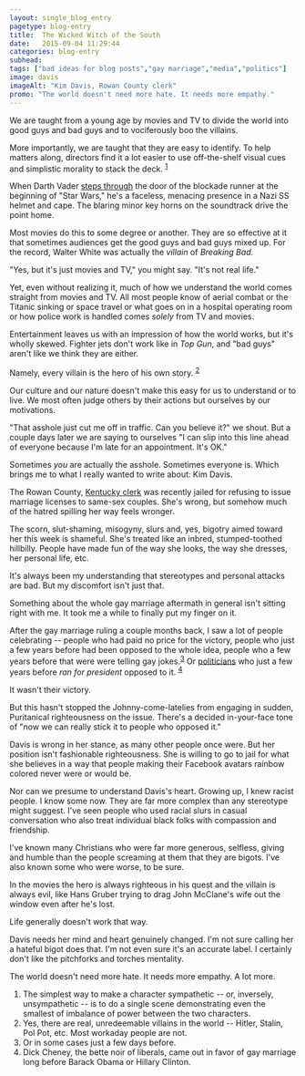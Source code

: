 ```yaml
---
layout: single_blog_entry
pagetype: blog-entry
title:  The Wicked Witch of the South
date:   2015-09-04 11:29:44
categories: blog-entry
subhead:
tags: ["bad ideas for blog posts","gay marriage","media","politics"]
image: davis
imageAlt: "Kim Davis, Rowan County clerk"
promo: "The world doesn't need more hate. It needs more empathy."
---
```


We are taught from a young age by movies and TV to divide the world into good guys and bad guys and to vociferously boo the villains.

More importantly, we are taught that they are easy to identify. To help matters along, directors find it a lot easier to use off-the-shelf visual cues and simplistic morality to stack the deck. <sup>[1][1]</sup>

When Darth Vader [steps through][2] the door of the blockade runner at the beginning of "Star Wars," he's a faceless, menacing presence in a Nazi SS helmet and cape. The blaring minor key horns on the soundtrack drive the point home.

Most movies do this to some degree or another. They are so effective at it that sometimes audiences get the good guys and bad guys mixed up. For the record, Walter White was actually the *villain* of *Breaking Bad.*

"Yes, but it's just movies and TV," you might say. "It's not real life."

Yet, even without realizing it, much of how we understand the world comes straight from movies and TV. All most people know of aerial combat or the Titanic sinking or space travel or what goes on in a hospital operating room or how police work is handled comes *solely* from TV and movies.

Entertainment leaves us with an impression of how the world works, but it's wholly skewed. Fighter jets don't work like in *Top Gun*, and "bad guys" aren't like we think they are either.

Namely, every villain is the hero of his own story. <sup>[2][3]</sup>

Our culture and our nature doesn't make this easy for us to understand or to live. We most often judge others by their actions but ourselves by our motivations.

"That asshole just cut me off in traffic. Can you believe it?" we shout. But a couple days later we are saying to ourselves "I can slip into this line ahead of everyone because I'm late for an appointment. It's OK."

Sometimes *you* are actually the asshole. Sometimes everyone is. Which brings me to what I really wanted to write about: Kim Davis.

The Rowan County, [Kentucky clerk][4] was recently jailed for refusing to issue marriage licenses to same-sex couples. She's wrong, but somehow much of the hatred spilling her way feels wronger.

The scorn, slut-shaming, misogyny, slurs and, yes, bigotry aimed toward her this week is shameful. She's treated like an inbred, stumped-toothed hillbilly. People have made fun of the way she looks, the way she dresses, her personal life, etc.

It's always been my understanding that stereotypes and personal attacks are bad. But my discomfort isn't just that.

Something about the whole gay marriage aftermath in general isn't sitting right with me. It took me a while to finally put my finger on it.

After the gay marriage ruling a couple months back, I saw a lot of people celebrating -- people who had paid no price for the victory, people who just a few years before had been opposed to the whole idea, people who a few years before that were were telling gay jokes.<sup>[3][5]</sup> Or [politicians][7] who just a few years before *ran for president* opposed to it. <sup>[4][6]</sup>

It wasn't their victory.

But this hasn't stopped the Johnny-come-latelies from engaging in sudden, Puritanical righteousness on the issue. There's a decided in-your-face tone of "now we can really stick it to people who opposed it."

Davis is wrong in her stance, as many other people once were. But her position isn't fashionable righteousness. She is willing to go to jail for what she believes in a way that people making their Facebook avatars rainbow colored never were or would be.

Nor can we presume to understand Davis's heart. Growing up, I knew racist people. I know some now. They are far more complex than any stereotype might suggest. I've seen people who used racial slurs in casual conversation who also treat individual black folks with compassion and friendship.

I've known many Christians who were far more generous, selfless, giving and humble than the people screaming at them that they are bigots. I've also known some who were worse, to be sure.

In the movies the hero is always righteous in his quest and the villain is always evil, like Hans Gruber trying to drag John McClane's wife out the window even after he's lost.

Life generally doesn't work that way.

Davis needs her mind and heart genuinely changed. I'm not sure calling her a hateful bigot does that. I'm not even sure it's an accurate label. I certainly don't like the pitchforks and torches mentality.

The world doesn't need more hate. It needs more empathy. A lot more.


1. <span id="davis_note_one"></span>The simplest way to make a character sympathetic -- or, inversely, unsympathetic -- is to do a single scene demonstrating even the smallest of imbalance of power between the two characters.
2. <span id="davis_note_two"></span>Yes, there are real, unredeemable villains in the world -- Hitler, Stalin, Pol Pot, etc. Most workaday people are not.
3. <span id="davis_note_three"></span> Or in some cases just a few days before.
4. <span id="davis_note_four"></span>Dick Cheney, the bette noir of liberals, came out in favor of gay marriage long before Barack Obama or Hillary Clinton.

[1]: #davis_note_one
[2]: http://lubbockonline.com/sites/default/files/imagecache/superphoto/AA5-photo_6.jpg
[3]: #davis_note_two
[4]: http://www.nytimes.com/2015/09/04/us/kim-davis-same-sex-marriage.html
[5]: #davis_note_three
[6]: #davis_note_four
[7]: https://twitter.com/HillaryClinton/status/639502513142669312
